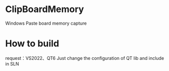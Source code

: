 # ClipBoardMemory
Windows Paste board memory capture

# How to build
request：VS2022、QT6
Just change the configuration of QT lib and include in SLN
